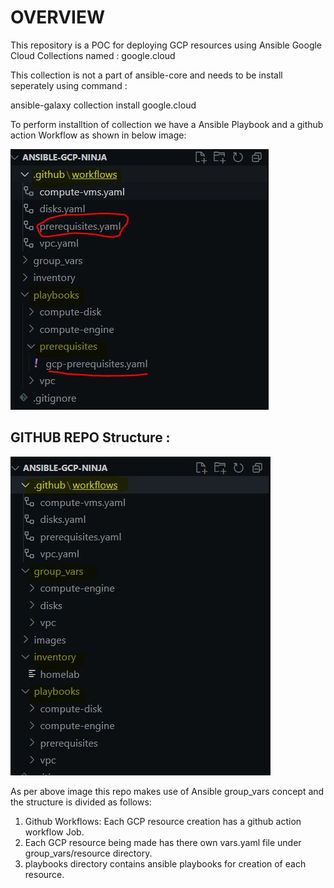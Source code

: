 # OVERVIEW

This repository is a POC for deploying GCP resources using Ansible Google Cloud Collections named : google.cloud 

This collection is not a part of ansible-core and needs to be install seperately using command :

ansible-galaxy collection install google.cloud

To perform installtion of collection we have a Ansible Playbook and a github action Workflow as shown in below image:

![Pre-requistes](images/pre-requistes.JPG)


## GITHUB REPO Structure :

![Repo-Structure](images/Repo_Structure.JPG)

As per above image this repo makes use of Ansible group_vars concept and the structure is divided as follows:

1. Github Workflows: Each GCP resource creation has a github action workflow Job.
2. Each GCP resource being made has there own vars.yaml file under group_vars/resource directory.
3. playbooks directory contains ansible playbooks for creation of each resource.